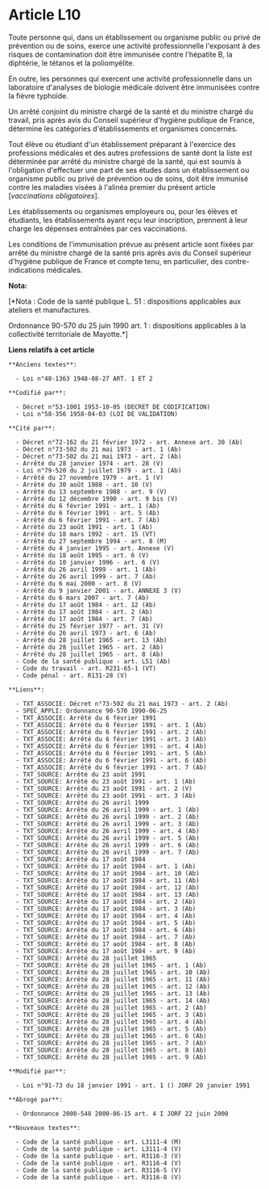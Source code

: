 # Article L10

Toute personne qui, dans un établissement ou organisme public ou privé de prévention ou de soins, exerce une activité
professionnelle l'exposant à des risques de contamination doit être immunisée contre l'hépatite B, la diphtérie, le tétanos
et la poliomyélite.

En outre, les personnes qui exercent une activité professionnelle dans un laboratoire d'analyses de biologie médicale doivent
être immunisées contre la fièvre typhoïde.

Un arrêté conjoint du ministre chargé de la santé et du ministre chargé du travail, pris après avis du Conseil supérieur
d'hygiène publique de France, détermine les catégories d'établissements et organismes concernés.

Tout élève ou étudiant d'un établissement préparant à l'exercice des professions médicales et des autres professions de santé
dont la liste est déterminée par arrêté du ministre chargé de la santé, qui est soumis à l'obligation d'effectuer une part de
ses études dans un établissement ou organisme public ou privé de prévention ou de soins, doit être immunisé contre les
maladies visées à l'alinéa premier du présent article [*vaccinations obligatoires*].

Les établissements ou organismes employeurs ou, pour les élèves et étudiants, les établissements ayant reçu leur inscription,
prennent à leur charge les dépenses entraînées par ces vaccinations.

Les conditions de l'immunisation prévue au présent article sont fixées par arrêté du ministre chargé de la santé pris après
avis du Conseil supérieur d'hygiène publique de France et compte tenu, en particulier, des contre-indications médicales.

**Nota:**

[*Nota : Code de la santé publique L. 51 : dispositions applicables aux ateliers et manufactures.

Ordonnance 90-570 du 25 juin 1990 art. 1 : dispositions applicables à la collectivité territoriale de Mayotte.*]

**Liens relatifs à cet article**

	**Anciens textes**:

	  - Loi n°48-1363 1948-08-27 ART. 1 ET 2

	**Codifié par**:

	  - Décret n°53-1001 1953-10-05 (DECRET DE CODIFICATION)
	  - Loi n°58-356 1958-04-03 (LOI DE VALIDATION)

	**Cité par**:

	  - Décret n°72-162 du 21 février 1972 - art. Annexe art. 30 (Ab)
	  - Décret n°73-502 du 21 mai 1973 - art. 1 (Ab)
	  - Décret n°73-502 du 21 mai 1973 - art. 2 (Ab)
	  - Arrêté du 28 janvier 1974 - art. 28 (V)
	  - Loi n°79-520 du 2 juillet 1979 - art. 1 (Ab)
	  - Arrêté du 27 novembre 1979 - art. 1 (V)
	  - Arrêté du 30 août 1988 - art. 10 (V)
	  - Arrêté du 13 septembre 1988 - art. 9 (V)
	  - Arrêté du 12 décembre 1990 - art. 9 bis (V)
	  - Arrêté du 6 février 1991 - art. 1 (Ab)
	  - Arrêté du 6 février 1991 - art. 5 (Ab)
	  - Arrêté du 6 février 1991 - art. 7 (Ab)
	  - Arrêté du 23 août 1991 - art. 1 (Ab)
	  - Arrêté du 18 mars 1992 - art. 15 (VT)
	  - Arrêté du 27 septembre 1994 - art. 8 (M)
	  - Arrêté du 4 janvier 1995 - art. Annexe (V)
	  - Arrêté du 18 août 1995 - art. 6 (V)
	  - Arrêté du 10 janvier 1996 - art. 6 (V)
	  - Arrêté du 26 avril 1999 - art. 1 (Ab)
	  - Arrêté du 26 avril 1999 - art. 7 (Ab)
	  - Arrêté du 6 mai 2000 - art. 8 (V)
	  - Arrêté du 9 janvier 2001 - art. ANNEXE 3 (V)
	  - Arrêté du 6 mars 2007 - art. 7 (Ab)
	  - Arrêté du 17 août 1984 - art. 12 (Ab)
	  - Arrêté du 17 août 1984 - art. 2 (Ab)
	  - Arrêté du 17 août 1984 - art. 7 (Ab)
	  - Arrêté du 25 février 1977 - art. 31 (V)
	  - Arrêté du 26 avril 1973 - art. 6 (Ab)
	  - Arrêté du 28 juillet 1965 - art. 13 (Ab)
	  - Arrêté du 28 juillet 1965 - art. 2 (Ab)
	  - Arrêté du 28 juillet 1965 - art. 8 (Ab)
	  - Code de la santé publique - art. L51 (Ab)
	  - Code du travail - art. R231-65-1 (VT)
	  - Code pénal - art. R131-28 (V)

	**Liens**:

	  - TXT_ASSOCIE: Décret n°73-502 du 21 mai 1973 - art. 2 (Ab)
	  - SPEC_APPLI: Ordonnance 90-570 1990-06-25
	  - TXT_ASSOCIE: Arrêté du 6 février 1991
	  - TXT_ASSOCIE: Arrêté du 6 février 1991 - art. 1 (Ab)
	  - TXT_ASSOCIE: Arrêté du 6 février 1991 - art. 2 (Ab)
	  - TXT_ASSOCIE: Arrêté du 6 février 1991 - art. 3 (Ab)
	  - TXT_ASSOCIE: Arrêté du 6 février 1991 - art. 4 (Ab)
	  - TXT_ASSOCIE: Arrêté du 6 février 1991 - art. 5 (Ab)
	  - TXT_ASSOCIE: Arrêté du 6 février 1991 - art. 6 (Ab)
	  - TXT_ASSOCIE: Arrêté du 6 février 1991 - art. 7 (Ab)
	  - TXT_SOURCE: Arrêté du 23 août 1991
	  - TXT_SOURCE: Arrêté du 23 août 1991 - art. 1 (Ab)
	  - TXT_SOURCE: Arrêté du 23 août 1991 - art. 2 (V)
	  - TXT_SOURCE: Arrêté du 23 août 1991 - art. 3 (Ab)
	  - TXT_SOURCE: Arrêté du 26 avril 1999
	  - TXT_SOURCE: Arrêté du 26 avril 1999 - art. 1 (Ab)
	  - TXT_SOURCE: Arrêté du 26 avril 1999 - art. 2 (Ab)
	  - TXT_SOURCE: Arrêté du 26 avril 1999 - art. 3 (Ab)
	  - TXT_SOURCE: Arrêté du 26 avril 1999 - art. 4 (Ab)
	  - TXT_SOURCE: Arrêté du 26 avril 1999 - art. 5 (Ab)
	  - TXT_SOURCE: Arrêté du 26 avril 1999 - art. 6 (Ab)
	  - TXT_SOURCE: Arrêté du 26 avril 1999 - art. 7 (Ab)
	  - TXT_SOURCE: Arrêté du 17 août 1984
	  - TXT_SOURCE: Arrêté du 17 août 1984 - art. 1 (Ab)
	  - TXT_SOURCE: Arrêté du 17 août 1984 - art. 10 (Ab)
	  - TXT_SOURCE: Arrêté du 17 août 1984 - art. 11 (Ab)
	  - TXT_SOURCE: Arrêté du 17 août 1984 - art. 12 (Ab)
	  - TXT_SOURCE: Arrêté du 17 août 1984 - art. 13 (Ab)
	  - TXT_SOURCE: Arrêté du 17 août 1984 - art. 2 (Ab)
	  - TXT_SOURCE: Arrêté du 17 août 1984 - art. 3 (Ab)
	  - TXT_SOURCE: Arrêté du 17 août 1984 - art. 4 (Ab)
	  - TXT_SOURCE: Arrêté du 17 août 1984 - art. 5 (Ab)
	  - TXT_SOURCE: Arrêté du 17 août 1984 - art. 6 (Ab)
	  - TXT_SOURCE: Arrêté du 17 août 1984 - art. 7 (Ab)
	  - TXT_SOURCE: Arrêté du 17 août 1984 - art. 8 (Ab)
	  - TXT_SOURCE: Arrêté du 17 août 1984 - art. 9 (Ab)
	  - TXT_SOURCE: Arrêté du 28 juillet 1965
	  - TXT_SOURCE: Arrêté du 28 juillet 1965 - art. 1 (Ab)
	  - TXT_SOURCE: Arrêté du 28 juillet 1965 - art. 10 (Ab)
	  - TXT_SOURCE: Arrêté du 28 juillet 1965 - art. 11 (Ab)
	  - TXT_SOURCE: Arrêté du 28 juillet 1965 - art. 12 (Ab)
	  - TXT_SOURCE: Arrêté du 28 juillet 1965 - art. 13 (Ab)
	  - TXT_SOURCE: Arrêté du 28 juillet 1965 - art. 14 (Ab)
	  - TXT_SOURCE: Arrêté du 28 juillet 1965 - art. 2 (Ab)
	  - TXT_SOURCE: Arrêté du 28 juillet 1965 - art. 3 (Ab)
	  - TXT_SOURCE: Arrêté du 28 juillet 1965 - art. 4 (Ab)
	  - TXT_SOURCE: Arrêté du 28 juillet 1965 - art. 5 (Ab)
	  - TXT_SOURCE: Arrêté du 28 juillet 1965 - art. 6 (Ab)
	  - TXT_SOURCE: Arrêté du 28 juillet 1965 - art. 7 (Ab)
	  - TXT_SOURCE: Arrêté du 28 juillet 1965 - art. 8 (Ab)
	  - TXT_SOURCE: Arrêté du 28 juillet 1965 - art. 9 (Ab)

	**Modifié par**:

	  - Loi n°91-73 du 18 janvier 1991 - art. 1 () JORF 20 janvier 1991

	**Abrogé par**:

	  - Ordonnance 2000-548 2000-06-15 art. 4 I JORF 22 juin 2000

	**Nouveaux textes**:

	  - Code de la santé publique - art. L3111-4 (M)
	  - Code de la santé publique - art. L3111-4 (V)
	  - Code de la santé publique - art. R3116-3 (V)
	  - Code de la santé publique - art. R3116-4 (V)
	  - Code de la santé publique - art. R3116-5 (V)
	  - Code de la santé publique - art. R3116-8 (V)
